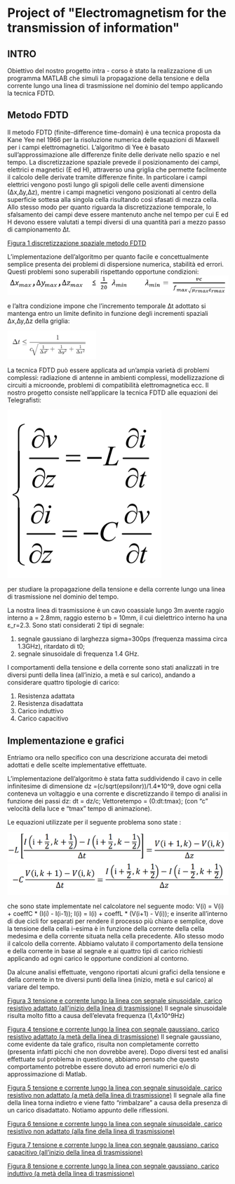 # Project of "Electromagnetism for the transmission of information"



## INTRO
Obiettivo del nostro progetto intra - corso è stato la realizzazione di un programma MATLAB che simuli la propagazione della tensione e della corrente lungo una linea di trasmissione nel dominio del tempo applicando la tecnica FDTD. 

## Metodo FDTD

Il metodo FDTD (finite-difference time-domain) è una tecnica proposta da Kane Yee nel 1966 per la risoluzione numerica delle equazioni di Maxwell per i campi elettromagnetici. 
L’algoritmo di Yee è basato sull’approssimazione alle differenze finite delle derivate nello spazio e nel tempo. 
La discretizzazione spaziale prevede il posizionamento dei campi, elettrici e magnetici (E ed H), attraverso una griglia che permette facilmente il calcolo delle derivate tramite differenze finite. In particolare i campi elettrici vengono posti lungo gli spigoli delle celle aventi dimensione (∆x,∆y,∆z), mentre i campi magnetici vengono posizionati al centro della superficie sottesa alla singola cella risultando così sfasati di mezza cella.
Allo stesso modo per quanto riguarda la discretizzazione temporale, lo sfalsamento    dei campi deve essere mantenuto anche nel tempo per cui E ed H devono essere valutati a tempi diversi di una quantità pari a mezzo passo di campionamento ∆t.   

  [Figura 1 discretizzazione spaziale metodo FDTD](readme_image/fig_1.png)  



L’implementazione dell’algoritmo per quanto facile e concettualmente semplice presenta dei problemi di dispersione numerica, stabilità ed errori. Questi problemi sono superabili rispettando opportune condizioni:
 ![figura 2](readme_image/fig_2.png)
 
e l’altra condizione impone che l’incremento temporale ∆t adottato si mantenga entro un limite definito in funzione degli incrementi spaziali ∆x,∆y,∆z della griglia:
 
 ![figura 3](readme_image/fig_3.png)

La tecnica FDTD può essere applicata ad un’ampia varietà di problemi complessi: radiazione di antenne in ambienti complessi, modellizzazione di circuiti a microonde, problemi di compatibilità elettromagnetica ecc. 
Il nostro progetto consiste nell’applicare la tecnica FDTD alle equazioni dei Telegrafisti:

 ![Figura 2 equazioni dei telegrafisti](readme_image/fig_4.png) 
 
per studiare la propagazione della tensione e della corrente lungo una linea di trasmissione nel dominio del tempo.

La nostra linea di trasmissione è un cavo coassiale lungo 3m avente raggio interno a = 2.8mm, raggio esterno b = 10mm, il cui dielettrico interno ha una ε_r=2.3.
Sono stati considerati 2 tipi di segnale:

1) segnale gaussiano di larghezza sigma=300ps (frequenza massima   circa 1.3GHz), ritardato di t0;
2) segnale sinusoidale di frequenza 1.4 GHz.

I comportamenti della tensione e della corrente sono stati analizzati in tre diversi punti della linea (all’inizio, a metà e sul carico), andando a considerare quattro tipologie di carico:
1) Resistenza adattata 
2) Resistenza disadattata
3) Carico induttivo
4) Carico capacitivo 

## Implementazione e grafici
Entriamo ora nello specifico con una descrizione accurata dei metodi adottati e delle scelte implementative effettuate.

L’implementazione dell’algoritmo è stata fatta suddividendo il cavo in celle infinitesime di dimensione dz =(c/sqrt(epsilonr))/1.4*10^9, dove ogni cella conteneva un voltaggio e una corrente e discretizzando il tempo di analisi in funzione dei passi dz: 
dt = dz/c; 
Vettoretempo = (0:dt:tmax);
(con “c” velocità della luce e “tmax” tempo di animazione).

Le equazioni utilizzate per il seguente problema sono state :

 ![figura 5](readme_image/fig_5.png)
 ![figura 6](readme_image/fig_6.png)
                   
che sono state implementate nel calcolatore nel seguente modo:
V(i) = V(i) + coeffC * (I(i) - I(i-1));
I(i) = I(i) + coeffL * (V(i+1) - V(i));
e inserite all’interno di due cicli for separati per rendere il processo più chiaro e semplice, dove la tensione della cella i-esima è in funzione della corrente della cella medesima e della corrente situata nella cella precedente. Allo stesso modo il calcolo della corrente.
Abbiamo valutato il comportamento della tensione e della corrente in base al segnale e ai quattro tipi di carico richiesti applicando ad ogni carico le opportune condizioni al contorno.

Da alcune analisi effettuate, vengono riportati alcuni grafici della tensione e della corrente in tre diversi punti della linea (inizio, metà e sul carico) al variare del tempo.

 [Figura 3 tensione e corrente lungo la linea con segnale sinusoidale, carico resistivo adattato (all'inizio della linea di trasmissione)](readme_image/fig_7.png)
 Il segnale sinusoidale risulta molto fitto a causa dell’elevata frequenza (1,4x10^9Hz)
 
 [Figura 4 tensione e corrente lungo la linea con segnale gaussiano, carico resistivo adattato (a metà della linea di trasmissione)](readme_image/fig_8.png)
 Il segnale gaussiano, come evidente da tale grafico, risulta non completamente corretto (presenta infatti picchi che non dovrebbe avere). Dopo diversi test ed analisi effettuate sul problema in questione, abbiamo pensato che questo comportamento potrebbe essere dovuto ad errori numerici e/o di approssimazione di Matlab.
  
 [Figura 5 tensione e corrente lungo la linea con segnale sinusoidale, carico resistivo non adattato (a metà della linea di trasmissione)](readme_image/fig_9.png)
 Il segnale alla fine della linea torna indietro e viene fatto “rimbalzare” a causa della presenza di un carico disadattato. Notiamo appunto delle riflessioni.


   
 [Figura 6 tensione e corrente lungo la linea con segnale sinusoidale, carico resistivo non adattato (alla fine della linea di trasmissione)](readme_image/fig_10.png)
    
 [Figura 7 tensione e corrente lungo la linea con segnale gaussiano, carico capacitivo (all’inizio della linea di trasmissione)](readme_image/fig_11.png)
     
 [Figura 8 tensione e corrente lungo la linea con segnale gaussiano, carico induttivo (a metà della linea di trasmissione)](readme_image/fig_12.png)

